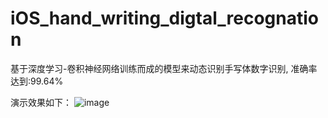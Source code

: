 # iOS_hand_writing_digtal_recognation
基于深度学习-卷积神经网络训练而成的模型来动态识别手写体数字识别, 准确率达到:99.64%

演示效果如下：
![image](https://github.com/iRobin520/iOS_hand_writing_digtal_recognation/blob/master/Images/IMG_62B7DB1A1308-1.jpeg)
